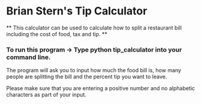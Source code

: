 # Brian Stern's Tip Calculator

** This calculator can be used to calculate how to split a restaurant bill including the cost of food, 
tax and tip. **

### To run this program -> Type python tip_calculator into your command line.

The program will ask you to input how much the food bill is, how many people are splitting the bill and the percent tip you want to leave.

Please make sure that you are entering a positive number and no alphabetic characters as part of your input.

